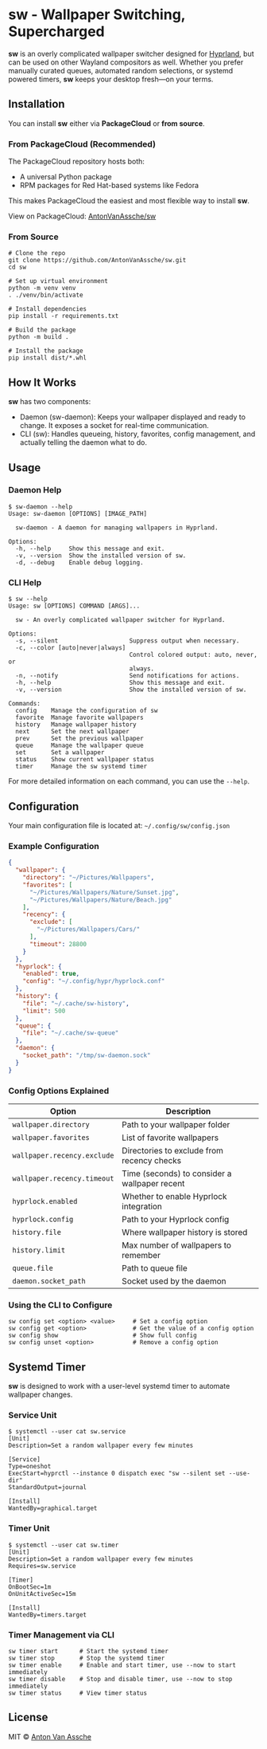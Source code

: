 # sw - Wallpaper Switching, Supercharged

**sw** is an overly complicated wallpaper switcher designed for
[Hyprland](https://github.com/hyprwm/Hyprland), but can be used on other Wayland
compositors as well. Whether you prefer manually curated queues, automated
random selections, or systemd powered timers, **sw** keeps your desktop
fresh—on your terms.

## Installation

You can install **sw** either via **PackageCloud** or **from source**.

### From PackageCloud (Recommended)

The PackageCloud repository hosts both:

- A universal Python package
- RPM packages for Red Hat-based systems like Fedora

This makes PackageCloud the easiest and most flexible way to install **sw**.

View on PackageCloud: [AntonVanAssche/sw](https://packagecloud.io/AntonVanAssche/sw)

### From Source

```console
# Clone the repo
git clone https://github.com/AntonVanAssche/sw.git
cd sw

# Set up virtual environment
python -m venv venv
. ./venv/bin/activate

# Install dependencies
pip install -r requirements.txt

# Build the package
python -m build .

# Install the package
pip install dist/*.whl
```

## How It Works

**sw** has two components:

- Daemon (sw-daemon): Keeps your wallpaper displayed and ready to change. It
  exposes a socket for real-time communication.
- CLI (sw): Handles queueing, history, favorites, config management, and
  actually telling the daemon what to do.

## Usage

### Daemon Help

```console
$ sw-daemon --help
Usage: sw-daemon [OPTIONS] [IMAGE_PATH]

  sw-daemon - A daemon for managing wallpapers in Hyprland.

Options:
  -h, --help     Show this message and exit.
  -v, --version  Show the installed version of sw.
  -d, --debug    Enable debug logging.
```

### CLI Help

```console
$ sw --help
Usage: sw [OPTIONS] COMMAND [ARGS]...

  sw - An overly complicated wallpaper switcher for Hyprland.

Options:
  -s, --silent                    Suppress output when necessary.
  -c, --color [auto|never|always]
                                  Control colored output: auto, never, or
                                  always.
  -n, --notify                    Send notifications for actions.
  -h, --help                      Show this message and exit.
  -v, --version                   Show the installed version of sw.

Commands:
  config    Manage the configuration of sw
  favorite  Manage favorite wallpapers
  history   Manage wallpaper history
  next      Set the next wallpaper
  prev      Set the previous wallpaper
  queue     Manage the wallpaper queue
  set       Set a wallpaper
  status    Show current wallpaper status
  timer     Manage the sw systemd timer
```

For more detailed information on each command, you can use the `--help`.

## Configuration

Your main configuration file is located at: `~/.config/sw/config.json`

### Example Configuration

```json
{
  "wallpaper": {
    "directory": "~/Pictures/Wallpapers",
    "favorites": [
      "~/Pictures/Wallpapers/Nature/Sunset.jpg",
      "~/Pictures/Wallpapers/Nature/Beach.jpg"
    ],
    "recency": {
      "exclude": [
        "~/Pictures/Wallpapers/Cars/"
      ],
      "timeout": 28800
    }
  },
  "hyprlock": {
    "enabled": true,
    "config": "~/.config/hypr/hyprlock.conf"
  },
  "history": {
    "file": "~/.cache/sw-history",
    "limit": 500
  },
  "queue": {
    "file": "~/.cache/sw-queue"
  },
  "daemon": {
    "socket_path": "/tmp/sw-daemon.sock"
  }
}
```

### Config Options Explained

| Option | Description |
| --- | --- |
| `wallpaper.directory` | Path to your wallpaper folder |
| `wallpaper.favorites` | List of favorite wallpapers |
| `wallpaper.recency.exclude` | Directories to exclude from recency checks |
| `wallpaper.recency.timeout` | Time (seconds) to consider a wallpaper recent |
| `hyprlock.enabled` | Whether to enable Hyprlock integration |
| `hyprlock.config` | Path to your Hyprlock config |
| `history.file` | Where wallpaper history is stored |
| `history.limit` | Max number of wallpapers to remember |
| `queue.file` | Path to queue file |
| `daemon.socket_path` | Socket used by the daemon |

### Using the CLI to Configure

```console
sw config set <option> <value>     # Set a config option
sw config get <option>             # Get the value of a config option
sw config show                     # Show full config
sw config unset <option>           # Remove a config option
```

## Systemd Timer

**sw** is designed to work with a user-level systemd timer to automate wallpaper
changes.

### Service Unit

```console
$ systemctl --user cat sw.service
[Unit]
Description=Set a random wallpaper every few minutes

[Service]
Type=oneshot
ExecStart=hyprctl --instance 0 dispatch exec "sw --silent set --use-dir"
StandardOutput=journal

[Install]
WantedBy=graphical.target
```

### Timer Unit

```console
$ systemctl --user cat sw.timer
[Unit]
Description=Set a random wallpaper every few minutes
Requires=sw.service

[Timer]
OnBootSec=1m
OnUnitActiveSec=15m

[Install]
WantedBy=timers.target
```

### Timer Management via CLI

```console
sw timer start      # Start the systemd timer
sw timer stop       # Stop the systemd timer
sw timer enable     # Enable and start timer, use --now to start immediately
sw timer disable    # Stop and disable timer, use --now to stop immediately
sw timer status     # View timer status
```

## License

MIT © [Anton Van Assche](https://github.com/AntonVanAssche)
